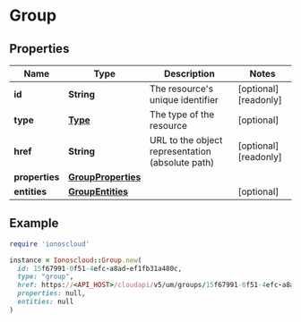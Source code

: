# Group

## Properties

| Name | Type | Description | Notes |
| ---- | ---- | ----------- | ----- |
| **id** | **String** | The resource&#39;s unique identifier | [optional][readonly] |
| **type** | [**Type**](Type.md) | The type of the resource | [optional] |
| **href** | **String** | URL to the object representation (absolute path) | [optional][readonly] |
| **properties** | [**GroupProperties**](GroupProperties.md) |  |  |
| **entities** | [**GroupEntities**](GroupEntities.md) |  | [optional] |

## Example

```ruby
require 'ionoscloud'

instance = Ionoscloud::Group.new(
  id: 15f67991-0f51-4efc-a8ad-ef1fb31a480c,
  type: "group",
  href: https://<API_HOST>/cloudapi/v5/um/groups/15f67991-0f51-4efc-a8ad-ef1fb31a480c,
  properties: null,
  entities: null
)
```

